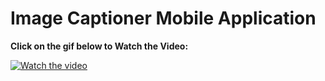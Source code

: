 # Image Captioner Mobile Application

<p><strong>Click on the gif below to Watch the Video:</strong>&nbsp;</p>

[![Watch the video](https://i.giphy.com/media/v1.Y2lkPTc5MGI3NjExZjBlOWh5MWZydTkxY3ZleDVudThxenkzZTVvY3lwOXB3Y3V2c3N5ciZlcD12MV9pbnRlcm5hbF9naWZfYnlfaWQmY3Q9Zw/sFTnwtXXmhisTikOnD/giphy.gif)]([https://drive.google.com/file/d/1HMmwnuccLZfG1_QKh99epKUqceK_fT8E/view?usp=sharing](https://drive.google.com/file/d/1x7cZUvpspTpJDGv4EZFia0toXVZ7PxXQ/view?usp=sharing))
